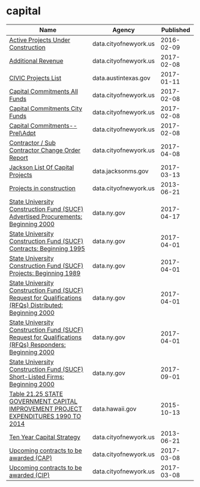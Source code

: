 # capital

Name | Agency | Published
---- | ---- | ---------
[Active Projects Under Construction](../socrata/2xh6-psuq.md) | data.cityofnewyork.us | 2016-02-09
[Additional Revenue](../socrata/hii3-dcun.md) | data.cityofnewyork.us | 2017-02-08
[CIVIC Projects List](../socrata/e8fp-i3ts.md) | data.austintexas.gov | 2017-01-11
[Capital Commitments All Funds](../socrata/8fnh-fcum.md) | data.cityofnewyork.us | 2017-02-08
[Capital Commitments City Funds](../socrata/4vf7-wwbk.md) | data.cityofnewyork.us | 2017-02-08
[Capital Commitments--Prel\Adpt](../socrata/svqu-rx2s.md) | data.cityofnewyork.us | 2017-02-08
[Contractor / Sub Contractor Change Order Report](../socrata/gzvm-na49.md) | data.cityofnewyork.us | 2017-04-08
[Jackson List Of Capital Projects](../socrata/cay5-ipen.md) | data.jacksonms.gov | 2017-03-13
[Projects in construction](../socrata/8586-3zfm.md) | data.cityofnewyork.us | 2013-06-21
[State University Construction Fund (SUCF) Advertised Procurements: Beginning 2000](../socrata/vtxv-3j2b.md) | data.ny.gov | 2017-04-17
[State University Construction Fund (SUCF) Contracts: Beginning 1995](../socrata/cfjm-ii27.md) | data.ny.gov | 2017-04-01
[State University Construction Fund (SUCF) Projects: Beginning 1989](../socrata/7xmz-2ur8.md) | data.ny.gov | 2017-04-01
[State University Construction Fund (SUCF) Request for Qualifications (RFQs) Distributed: Beginning 2000](../socrata/inze-5yed.md) | data.ny.gov | 2017-04-01
[State University Construction Fund (SUCF) Request for Qualifications (RFQs) Responders: Beginning 2000](../socrata/c6c2-n3if.md) | data.ny.gov | 2017-04-01
[State University Construction Fund (SUCF) Short-Listed Firms: Beginning 2000](../socrata/kbn3-a3jv.md) | data.ny.gov | 2017-09-01
[Table 21.25 STATE GOVERNMENT CAPITAL IMPROVEMENT PROJECT EXPENDITURES 1990 TO 2014](../socrata/dyvi-h84f.md) | data.hawaii.gov | 2015-10-13
[Ten Year Capital Strategy](../socrata/9i2s-e6hd.md) | data.cityofnewyork.us | 2013-06-21
[Upcoming contracts to be awarded (CAP)](../socrata/6m3u-8rbh.md) | data.cityofnewyork.us | 2017-03-08
[Upcoming contracts to be awarded (CIP)](../socrata/tsak-vtv3.md) | data.cityofnewyork.us | 2017-03-08


